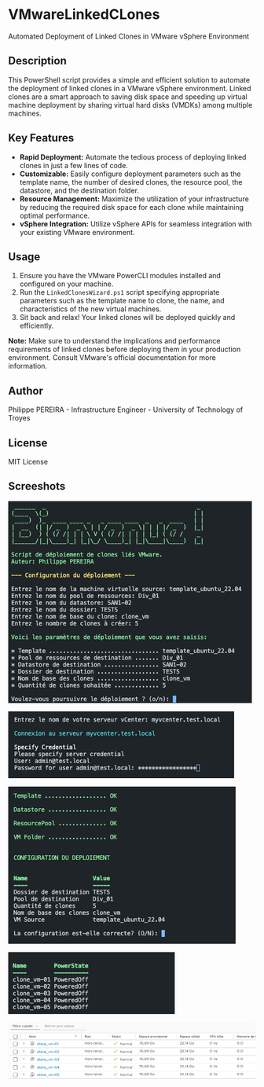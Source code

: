 # VMwareLinkedCLones
Automated Deployment of Linked Clones in VMware vSphere Environment

## Description

This PowerShell script provides a simple and efficient solution to automate the deployment of linked clones in a VMware vSphere environment. Linked clones are a smart approach to saving disk space and speeding up virtual machine deployment by sharing virtual hard disks (VMDKs) among multiple machines.

## Key Features

- **Rapid Deployment:** Automate the tedious process of deploying linked clones in just a few lines of code.
- **Customizable:** Easily configure deployment parameters such as the template name, the number of desired clones, the resource pool, the datastore, and the destination folder.
- **Resource Management:** Maximize the utilization of your infrastructure by reducing the required disk space for each clone while maintaining optimal performance.
- **vSphere Integration:** Utilize vSphere APIs for seamless integration with your existing VMware environment.

## Usage

1. Ensure you have the VMware PowerCLI modules installed and configured on your machine.
2. Run the `LinkedClonesWizard.ps1` script specifying appropriate parameters such as the template name to clone, the name, and characteristics of the new virtual machines.
3. Sit back and relax! Your linked clones will be deployed quickly and efficiently.

**Note:** Make sure to understand the implications and performance requirements of linked clones before deploying them in your production environment. Consult VMware's official documentation for more information.

## Author

Philippe PEREIRA - Infrastructure Engineer - University of Technology of Troyes

## License

MIT License

## Screeshots

![Menu principal](screenshots/linkedclonesscreen.png)

![Connexion à vCenter](screenshots/linkedclonesscreen2.png)

![Vérification des paramètres](screenshots/linkedclonesscreen3.png)

![Fin de déploiement](screenshots/linkedclonesscreen4.png)

![Vue vCenter](screenshots/linkedclonesscreen5.png)